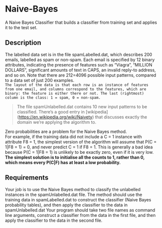 # Naive-Bayes
A Naive Bayes Classifier that builds a classifier from training set and applies it to the test set.
## Description  
The labelled data set is in the file spamLabelled.dat, which describes 200 emails, labelled as spam
or non-spam. Each email is specified by 12 binary attributes, indicating the presence of features
such as “Viagra”, “MILLION DOLLARS”, significant amounts of text in CAPS, an invalid reply-to
address, and so on. Note that there are 212=4096 possible input patterns, compared to a data set
of just 200 examples.   
`The layout of the data is that each row is an instance of features from one email, and columns
correspond to the features, which are binary: the feature is either there or not. The last (rightmost)
column is the class: 1 = spam, 0 = non-spam.`   
>The file spamUnlabelled.dat contains 10 new input patterns to be classified.
>There’s a good entry in [wikipedia] (https://en.wikipedia.org/wiki/Naivety)
>that discusses exactly the domain we’re applying the algorithm to.   

Zero probabilities are a problem for the Naive Bayes method.   
For example, if the training data did not include a C = 1 instance with attribute F8 = 1, the
simplest version of the algorithm will assume that P(C = 1|F8 = 1) = 0, and never predict C = 1
if F8 = 1. This is generally a bad idea because P(C = 1|F8 = 1) is unlikely to be exactly zero,
even if it is very low. **The simplest solution is to initialise all the counts to 1, rather than 0, which
means every P(C|F) has at least a low probability.** 
## Requirements
Your job is to use the Naive Bayes method to classify the unlabelled instances in the spamUnlabelled.dat
file. The method should use the training data in spamLabelled.dat to construct the classifier (Naive
Bayes probability tables), and then apply the classifier to the data in spamUnlabelled.dat
Your program should take two file names as command line arguments, construct a classifier from
the data in the first file, and then apply the classifier to the data in the second file.
